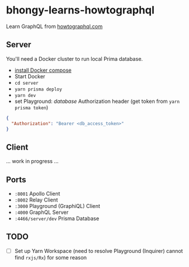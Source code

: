 # bhongy-learns-howtographql

Learn GraphQL from [howtographql.com](https://www.howtographql.com)

## Server

You'll need a Docker cluster to run local Prima database.

- [install Docker compose](https://docs.docker.com/compose/install/)
- Start Docker
- `cd server`
- `yarn prisma deploy`
- `yarn dev`
- set Playground: *database* Authorization header (get token from `yarn prisma token`)

```json
{
  "Authorization": "Bearer <db_access_token>"
}
```

## Client

... work in progress ...

## Ports

- `:8001` Apollo Client
- `:8002` Relay Client
- `:3000` Playground (GraphiQL) Client
- `:4000` GraphQL Server
- `:4466/server/dev` Prisma Database

## TODO

- [ ] Set up Yarn Workspace (need to resolve Playground (Inquirer) cannot find `rxjs/Rx`) for some reason
